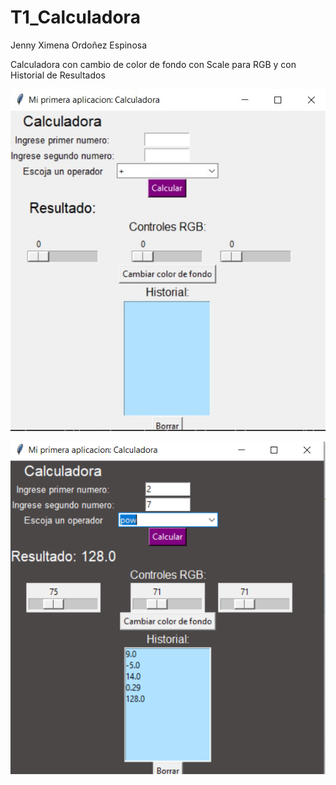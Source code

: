 # T1_Calculadora

Jenny Ximena Ordoñez Espinosa

Calculadora con cambio de color de fondo con Scale para RGB y con Historial de Resultados

![Imagen 1](/images/image1.png)

![Imagen 2](/images/image.png)
